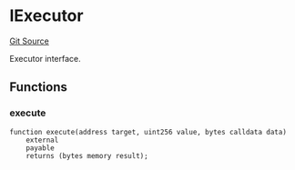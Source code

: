 # IExecutor
[Git Source](https://github.com/NaniDAO/accounts/blob/1860887bd5c981e1101c3912599ab1867241e8af/src/validators/PermitValidator.sol)

Executor interface.


## Functions
### execute


```solidity
function execute(address target, uint256 value, bytes calldata data)
    external
    payable
    returns (bytes memory result);
```

